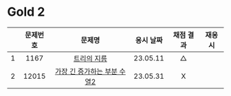 # Gold 2

|     | 문제번호 |                  문제명                   | 응시 날짜 | 채점 결과 | 재응시 |
| :-: | :------: | :---------------------------------------: | :-------: | :-------: | :----: |
|  1  |   1167   |         [트리의 지름](./1167.js)          | 23.05.11  |     △     |
|  2  |  12015   | [가장 긴 증가하는 부분 수열2](./12015.js) | 23.05.31  |     X     |
